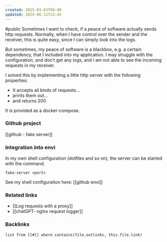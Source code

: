 ```yaml
---
created: 2025-03-03T08:00
updated: 2025-06-12T23:45
---
```

#public
Sometimes I want to check, if a peace of software actually sends http requests. Normally, when I have control over the sender and the receiver, this is quite easy, since I can simply look into the logs.

But sometimes, my peace of software is a blackbox, e.g. a certain dependency, that I included into my application. I may struggle with the configuration, and don't get any logs, and I am not able to see the incoming requests in my receiver. 

I solved this by implementing a little http server with the following properties:
- It accepts all kinds of requests...
- prints them out...
- and returns 200

It is provided as a docker-compose. 

### Github project
[[github - fake server]]

### Integration into envi
In my own shell configuration (dotfiles and so on), the server can be started with the command.

`fake-server <port>`

See my shell configuration here: [[github envi]]


### Related links
- [[Log requests with a proxy]]
- [[chatGPT- nginx request logger]]




### Backlinks
```dataview 
list from [[#]] where contains(file.outlinks, this.file.link)
```

